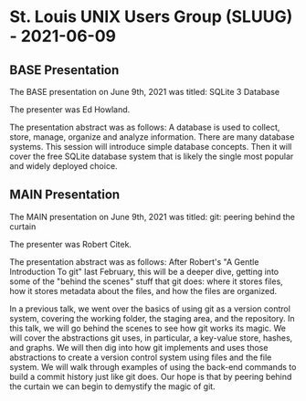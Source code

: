 # St. Louis UNIX Users Group (SLUUG) - 2021-06-09

## BASE Presentation

The BASE presentation on June 9th, 2021 was titled: SQLite 3 Database

The presenter was Ed Howland.

The presentation abstract was as follows:
A database is used to collect, store, manage, organize and analyze information. There are many database systems. This session will introduce simple database concepts. Then it will cover the free SQLite database system that is likely the single most popular and widely deployed choice. 

## MAIN Presentation

The MAIN presentation on June 9th, 2021 was titled: git: peering behind the curtain 

The presenter was Robert Citek.

The presentation abstract was as follows:
After Robert's "A Gentle Introduction To git" last February, this will be a deeper dive, getting into some of the "behind the scenes" stuff that git does: where it stores files, how it stores metadata about the files, and how the files are organized.

In a previous talk, we went over the basics of using git as a version control system, covering the working folder, the staging area, and the repository. In this talk, we will go behind the scenes to see how git works its magic. We will cover the abstractions git uses, in particular, a key-value store, hashes, and graphs. We will then dig into how git implements and uses those abstractions to create a version control system using files and the file system. We will walk through examples of using the back-end commands to build a commit history just like git does. Our hope is that by peering behind the curtain we can begin to demystify the magic of git. 

